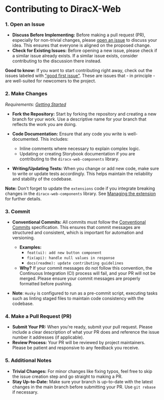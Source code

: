 # Contributing to DiracX-Web

### 1. Open an Issue

- **Discuss Before Implementing:** Before making a pull request (PR), especially for non-trivial changes, please [open an issue](https://github.com/DIRACGrid/diracx-web/issues) to discuss your idea. This ensures that everyone is aligned on the proposed change.
- **Check for Existing Issues:** Before opening a new issue, please check if a similar issue already exists. If a similar issue exists, consider contributing to the discussion there instead.

**Good to know:** If you want to start contributing right away, check out the issues labeled with ["good first issue"](https://github.com/DIRACGrid/diracx-web/labels/good%20first%20issue). These are issues that - in principle - are well-suited for newcomers to the project.

### 2. Make Changes

*Requirements: [Getting Started](get_started.md)*

- **Fork the Repository:** Start by forking the repository and creating a new branch for your work. Use a descriptive name for your branch that reflects the work you are doing.

- **Code Documentation:** Ensure that any code you write is well-documented. This includes:
  - Inline comments where necessary to explain complex logic.
  - Updating or creating Storybook documentation if you are contributing to the `diracx-web-components` library.
- **Writing/Updating Tests:** When you change or add new code, make sure to write or update tests accordingly. This helps maintain the reliability and stability of the codebase.

**Note:** Don't forget to update the `extensions` code if you integrate breaking changes in the `diracx-web-components` library. See [Managing the extension](manage_extension.md) for further details.

### 3. Commit

- **Conventional Commits:** All commits must follow the [Conventional Commits](https://www.conventionalcommits.org/) specification. This ensures that commit messages are structured and consistent, which is important for automation and versioning.
  - **Examples:**
    - `feat(ui): add new button component`
    - `fix(api): handle null values in response`
    - `docs(readme): update contributing guidelines`
  - **Why?** If your commit messages do not follow this convention, the Continuous Integration (CI) process will fail, and your PR will not be merged. Please ensure your commit messages are properly formatted before pushing.

- **Note**: `Husky` is configured to run as a pre-commit script, executing tasks such as linting staged files to maintain code consistency with the codebase.


### 4. Make a Pull Request (PR)

- **Submit Your PR:** When you’re ready, submit your pull request. Please include a clear description of what your PR does and reference the issue number it addresses (if applicable).
- **Review Process:** Your PR will be reviewed by project maintainers. Please be patient and responsive to any feedback you receive.

### 5. Additional Notes

- **Trivial Changes:** For minor changes like fixing typos, feel free to skip the issue creation step and go straight to making a PR.
- **Stay Up-to-Date:** Make sure your branch is up-to-date with the latest changes in the main branch before submitting your PR. Use `git rebase` if necessary.